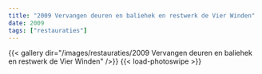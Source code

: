```yaml
---
title: "2009 Vervangen deuren en baliehek en restwerk de Vier Winden"
date: 2009
tags: ["restauraties"]
---
```


{{< gallery dir="/images/restauraties/2009 Vervangen deuren en baliehek en restwerk de Vier Winden" />}}
{{< load-photoswipe >}}